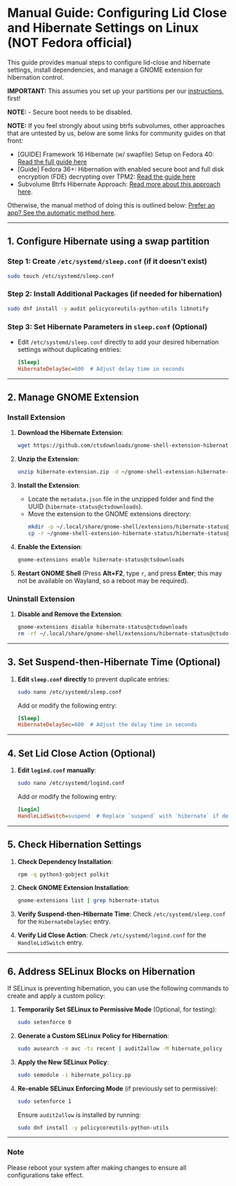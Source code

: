 
# Manual Guide: Configuring Lid Close and Hibernate Settings on Linux (NOT Fedora official)

This guide provides manual steps to configure lid-close and hibernate settings, install dependencies, and manage a GNOME extension for hibernation control.

**IMPORTANT:** This assumes you set up your partitions per our [instructions](https://github.com/FrameworkComputer/linux-docs/blob/main/hibernation/hibernate-fedora-automatic.md#access-partition-layout), first!

**NOTE:** - Secure boot needs to be disabled.

**NOTE:** If you feel strongly about using btrfs subvolumes, other approaches that are untested by us, below are some links for community guides on that front:

- [GUIDE] Framework 16 Hibernate (w/ swapfile) Setup on Fedora 40: [Read the full guide here](https://community.frame.work/t/guide-framework-16-hibernate-w-swapfile-setup-on-fedora-40/53080/1)
- [Guide] Fedora 36+: Hibernation with enabled secure boot and full disk encryption (FDE) decrypting over TPM2: [Read the guide here](https://community.frame.work/t/guide-fedora-36-hibernation-with-enabled-secure-boot-and-full-disk-encryption-fde-decrypting-over-tpm2/25474)
- Subvolume Btrfs Hibernate Approach: [Read more about this approach here](https://terminal.space/tech/hibernating-is-easy-now/).

Otherwise, the manual method of doing this is outlined below: [ Prefer an app? See the automatic method here](https://github.com/FrameworkComputer/linux-docs/blob/main/hibernation/hibernate-fedora-automatic.md#fedora-41-hibernation-option-not-fedora-official-beta).

---

## 1. Configure Hibernate using a swap partition

### Step 1: Create `/etc/systemd/sleep.conf` (if it doesn't exist)
   ```bash
   sudo touch /etc/systemd/sleep.conf
   ```

### Step 2: Install Additional Packages (if needed for hibernation)
   ```bash
   sudo dnf install -y audit policycoreutils-python-utils libnotify
   ```

### Step 3: Set Hibernate Parameters in `sleep.conf` (Optional)
   - Edit `/etc/systemd/sleep.conf` directly to add your desired hibernation settings without duplicating entries:
     ```ini
     [Sleep]
     HibernateDelaySec=600  # Adjust delay time in seconds
     ```

---

## 2. Manage GNOME Extension

### Install Extension

1. **Download the Hibernate Extension**:
    ```bash
    wget https://github.com/ctsdownloads/gnome-shell-extension-hibernate-status/archive/refs/heads/master.zip -O hibernate-extension.zip
    ```

2. **Unzip the Extension**:
    ```bash
    unzip hibernate-extension.zip -d ~/gnome-shell-extension-hibernate-status
    ```

3. **Install the Extension**:
    - Locate the `metadata.json` file in the unzipped folder and find the UUID (`hibernate-status@ctsdownloads`).
    - Move the extension to the GNOME extensions directory:
      ```bash
      mkdir -p ~/.local/share/gnome-shell/extensions/hibernate-status@ctsdownloads
      cp -r ~/gnome-shell-extension-hibernate-status/hibernate-status@ctsdownloads/* ~/.local/share/gnome-shell/extensions/hibernate-status@ctsdownloads
      ```

4. **Enable the Extension**:
    ```bash
    gnome-extensions enable hibernate-status@ctsdownloads
    ```

5. **Restart GNOME Shell** (Press **Alt+F2**, type `r`, and press **Enter**; this may not be available on Wayland, so a reboot may be required).

### Uninstall Extension

1. **Disable and Remove the Extension**:
    ```bash
    gnome-extensions disable hibernate-status@ctsdownloads
    rm -rf ~/.local/share/gnome-shell/extensions/hibernate-status@ctsdownloads
    ```

---

## 3. Set Suspend-then-Hibernate Time (Optional)

1. **Edit `sleep.conf` directly** to prevent duplicate entries:
    ```bash
    sudo nano /etc/systemd/sleep.conf
    ```
   Add or modify the following entry:
    ```ini
    [Sleep]
    HibernateDelaySec=600  # Adjust the delay time in seconds
    ```

---

## 4. Set Lid Close Action (Optional)

1. **Edit `logind.conf` manually**:
    ```bash
    sudo nano /etc/systemd/logind.conf
    ```
   Add or modify the following entry:
    ```ini
    [Login]
    HandleLidSwitch=suspend  # Replace `suspend` with `hibernate` if desired
    ```

---

## 5. Check Hibernation Settings

1. **Check Dependency Installation**:
    ```bash
    rpm -q python3-gobject polkit
    ```

2. **Check GNOME Extension Installation**:
    ```bash
    gnome-extensions list | grep hibernate-status
    ```

3. **Verify Suspend-then-Hibernate Time**:
    Check `/etc/systemd/sleep.conf` for the `HibernateDelaySec` entry.

4. **Verify Lid Close Action**:
    Check `/etc/systemd/logind.conf` for the `HandleLidSwitch` entry.

---

## 6. Address SELinux Blocks on Hibernation

If SELinux is preventing hibernation, you can use the following commands to create and apply a custom policy:

1. **Temporarily Set SELinux to Permissive Mode** (Optional, for testing):
    ```bash
    sudo setenforce 0
    ```

2. **Generate a Custom SELinux Policy for Hibernation**:
    ```bash
    sudo ausearch -m avc -ts recent | audit2allow -M hibernate_policy
    ```

3. **Apply the New SELinux Policy**:
    ```bash
    sudo semodule -i hibernate_policy.pp
    ```

4. **Re-enable SELinux Enforcing Mode** (if previously set to permissive):
    ```bash
    sudo setenforce 1
    ```

   Ensure `audit2allow` is installed by running:
   ```bash
   sudo dnf install -y policycoreutils-python-utils
   ```

---

### Note
Please reboot your system after making changes to ensure all configurations take effect.

